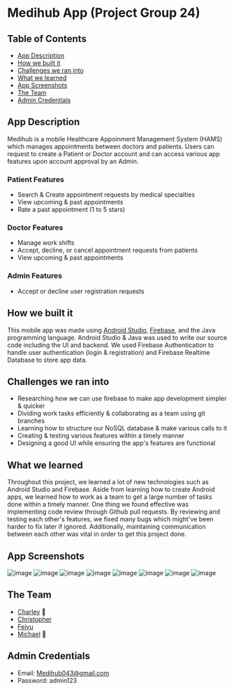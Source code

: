 # Medihub App (Project Group 24)

## Table of Contents
- [App Description](#app-description)
- [How we built it](#how-we-built-it)
- [Challenges we ran into](#challenges-we-ran-into)
- [What we learned](#what-we-learned)
- [App Screenshots](#app-screenshots)
- [The Team](#the-team)
- [Admin Credentials](#admin-credentials)

## App Description
Medihub is a mobile Healthcare Appoinment Management System (HAMS) which manages appointments between doctors and patients. Users can request to create a Patient or Doctor account and can access various app features upon account approval by an Admin. 

### Patient Features
- Search & Create appointment requests by medical specialties
- View upcoming & past appointments
- Rate a past appointment (1 to 5 stars)

### Doctor Features
- Manage work shifts
- Accept, decline, or cancel appointment requests from patients
- View upcoming & past appointments

### Admin Features
- Accept or decline user registration requests

## How we built it
This mobile app was made using [Android Studio](https://developer.android.com/studio), [Firebase](https://firebase.google.com/), and the Java programming language. Android Studio & Java was used to write our source code including the UI and backend. We used Firebase Authentication to handle user authentication (login & registration) and Firebase Realtime Database to store app data. 

## Challenges we ran into
- Researching how we can use firebase to make app development simpler & quicker
- Dividing work tasks efficiently & collaborating as a team using git branches
- Learning how to structure our NoSQL database & make various calls to it
- Creating & testing various features within a timely manner
- Designing a good UI while ensuring the app's features are functional

## What we learned
Throughout this project, we learned a lot of new technologies such as Android Studio and Firebase. Aside from learning how to create Android apps, we learned how to work as a team to get a large number of tasks done within a timely manner. One thing we found effective was implementing code review through Github pull requests. By reviewing and testing each other's features, we fixed many bugs which might've been harder to fix later if ignored. Additionally, maintaining communication between each other was vital in order to get this project done. 

## App Screenshots
![image](https://github.com/uOttawaSEGA2023/Medihub/assets/75919484/7c6ff21c-36b9-4037-b0a8-d494e3c53c0c)
![image](https://github.com/uOttawaSEGA2023/Medihub/assets/75919484/27981071-efdf-4328-bf34-97109435b8c1)
![image](https://github.com/uOttawaSEGA2023/Medihub/assets/75919484/a89ee43a-5842-4ffd-ae30-abca58a2adfd)
![image](https://github.com/uOttawaSEGA2023/Medihub/assets/75919484/05e6f623-baad-4d17-996d-a93f2d962f42)
![image](https://github.com/uOttawaSEGA2023/Medihub/assets/75919484/1f19e4eb-147d-4458-a568-a3e0e8360fe5)
![image](https://github.com/uOttawaSEGA2023/Medihub/assets/75919484/59901b8d-b60a-431d-9725-7cbe5bac757f)
![image](https://github.com/uOttawaSEGA2023/Medihub/assets/75919484/2464e7d1-9037-40a2-a7f0-9f665480d77a)
![image](https://github.com/uOttawaSEGA2023/Medihub/assets/75919484/0258c666-6446-4355-a2ae-b1dbdd4727be)

## The Team
- [Charley](https://github.com/Columbium41) 🦆
- [Christopher](https://github.com/ChristopherLit) 
- [Feiyu](https://github.com/feftywacky) 
- [Michael](https://github.com/michaelhum28) 🥚

## Admin Credentials
- Email: Medihub043@gmail.com
- Password: admin123
